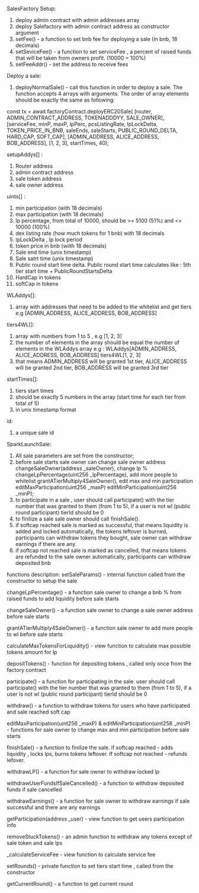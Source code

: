 SalesFactory Setup:

1. deploy admin contract with admin addresses array
2. deploy Salefactory with admin contract address as constructor argument
3. setFee() - a function to set bnb fee for deploying a sale (in bnb, 18 decimals)
4. setSeviceFee() - a function to set serviceFee , a percent of raised funds that will be taken from owners profit. (10000 = 100%)
5. setFeeAddr() - set the address to receive fees

Deploy a sale:

1. deployNormalSale() - call this function in order to deploy a sale. The function accepts 4 arrays with arguments. The order of array elements should be exactly the same as following:

const tx = await factoryContract.deployERC20Sale(
[router, ADMIN_CONTRACT_ADDRESS, TOKENADDDYY, SALE_OWNER],
[serviceFee, minP, maxP, lpPerc, pcsListingRate, lpLockDelta, TOKEN_PRICE_IN_BNB,
saleEnds, saleStarts, PUBLIC_ROUND_DELTA, HARD_CAP, SOFT_CAP],
[ADMIN_ADDRESS, ALICE_ADDRESS, BOB_ADDRESS],
[1, 2, 3],
startTimes,
40);

setupAddys[] :

1. Router address
2. admin contract address
3. sale token address
4. sale owner address

uints[] :

1. min participation (with 18 decimals)
2. max participation (with 18 decimals)
3. lp percentage, from total of 10000, should be >= 5100 (51%) and <= 10000 (100%)
4. dex listing rate (how much tokens for 1 bnb) with 18 decimals
5. lpLockDelta , lp lock period
6. token price in bnb (wiith 18 decimals)
7. Sale end time (unix timestamp)
8. Sale satrt time (unix timestamp)
9. Public round start time delta. Public round start time calculates like : 5th tier start time + PublicRoundStartsDelta
10. HardCap in tokens
11. softCap in tokens

WLAddys[]:

1. array with addresses that need to be added to the whitelist and get tiers
   e.g [ADMIN_ADDRESS, ALICE_ADDRESS, BOB_ADDRESS]

tiers4WL[]:

1. array with numbers from 1 to 5 , e.g [1, 2, 3]
2. the number of elements in the array should be equal the number of elements in the WLAddys array
   e.g :
   WLAddys[ADMIN_ADDRESS, ALICE_ADDRESS, BOB_ADDRESS]
   tiers4WL[1, 2, 3]
3. that means ADMIN_ADDRESS will be granted 1st tier,
   ALICE_ADDRESS will be granted 2nd tier,
   BOB_ADDRESS will be granted 3rd tier

startTimes[]:

1. tiers start times
2. should be exactly 5 numbers in the array (start time for each tier from total of 5)
3. in unix timestamp format

id:

1. a unique sale id

SparkLaunchSale:

1. All sale parameters are set from the constructor;
2. before sale starts sale owner can change sale owner address changeSaleOwner(address \_saleOwner), change lp % changeLpPercentage(uint256 \_lpPercentage), add more people to whitelist grantATierMultiply4SaleOwner(), edit max and min participation editMaxParticipation(uint256 \_maxP) editMinParticipation(uint256 \_minP);
3. to participate in a sale , user should call participate() with the tier number that was granted to them (from 1 to 5), if a user is not wl (public round participant) tierId should be 0
4. to finilize a sale sale owner should call finishSale().
5. if softcap reached sale is marked as successful, that means liquidity is added and locked automatically, the tokens leftover is burned, participants can withdraw tokens they bought, sale owner can withdraw earnings if there are any.
6. if softcap not reached sale is marked as cancelled, that means tokens are refunded to the sale owner automatically, participants can withdraw deposited bnb

functions description:
setSaleParams() - internal function called from the constructor to setup the sale

changeLpPercentage() - a function sale owner to change a bnb % from raised funds to add liquidity before sale starts

changeSaleOwner() - a function sale owner to change a sale owner address before sale starts

grantATierMultiply4SaleOwner() - a function sale owner to add more people to wl before sale starts

calculateMaxTokensForLiquidity() - view function to calculate max possible tokens amount for lp

depositTokens() - function for depositing tokens , called only once from the factory contract

participate() - a function for participating in the sale. user should call participate() with the tier number that was granted to them (from 1 to 5), if a user is not wl (public round participant) tierId should be 0

withdraw() - a function to withdraw tokens for users who have participated and sale reached soft cap

editMaxParticipation(uint256 \_maxP) & editMinParticipation(uint256 \_minP) - functions for sale owner to change max and min participation before sale starts

finishSale() - a function to finilize the sale. if softcap reached - adds liquidity , locks lps, burns tokens leftover. If softcap not reached - refunds lefover.

withdrawLP() - a function for sale owner to withdraw locked lp

withdrawUserFundsIfSaleCancelled() - a function to withdraw deposited funds if sale cancelled

withdrawEarnings() - a function for sale owner to withdraw earnings if sale successful and there are any earnings

getParticipation(address \_user) - view function to get users participation info

removeStuckTokens() - an admin function to withdraw any tokens except of sale token and sale lps

\_calculateServiceFee - view function to calculate service fee

setRounds() - private function to set tiers start time , called from the constructor

getCurrentRound() - a function to get current round
